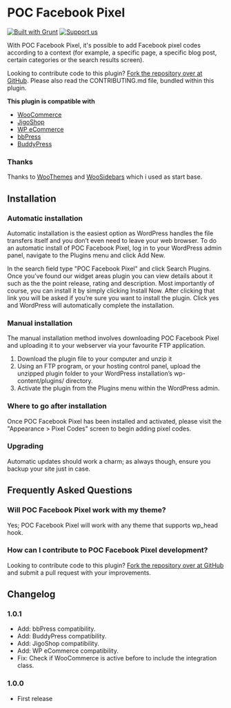 # POC Facebook Pixel

[![Built with Grunt](https://cdn.gruntjs.com/builtwith.png)](http://gruntjs.com/) [![Support us](http://img.shields.io/gittip/SiR-DanieL.svg)](https://www.gittip.com/SiR-DanieL/)

With POC Facebook Pixel, it's possible to add Facebook pixel codes according to a context (for example, a specific page, a specific blog post, certain categories or the search results screen).

Looking to contribute code to this plugin? [Fork the repository over at GitHub](https://github.com/PinchOfCode/poc-facebook-pixel). Please also read the CONTRIBUTING.md file, bundled within this plugin.

**This plugin is compatible with**
* [WooCommerce](http://www.woothemes.com/woocommerce/)
* [JigoShop](https://www.jigoshop.com/)
* [WP eCommerce](http://getshopped.org/)
* [bbPress](http://bbpress.org/)
* [BuddyPress](http://buddypress.org/)

### Thanks

Thanks to [WooThemes](http://woothemes.com) and [WooSidebars](https://github.com/woothemes/woosidebars) which i used as start base.

## Installation

### Automatic installation

Automatic installation is the easiest option as WordPress handles the file transfers itself and you don’t even need to leave your web browser. To do an automatic install of POC Facebook Pixel, log in to your WordPress admin panel, navigate to the Plugins menu and click Add New.

In the search field type "POC Facebook Pixel" and click Search Plugins. Once you’ve found our widget areas plugin you can view details about it such as the the point release, rating and description. Most importantly of course, you can install it by simply clicking Install Now. After clicking that link you will be asked if you’re sure you want to install the plugin. Click yes and WordPress will automatically complete the installation.

### Manual installation

The manual installation method involves downloading POC Facebook Pixel and uploading it to your webserver via your favourite FTP application.

1. Download the plugin file to your computer and unzip it
2. Using an FTP program, or your hosting control panel, upload the unzipped plugin folder to your WordPress installation’s wp-content/plugins/ directory.
3. Activate the plugin from the Plugins menu within the WordPress admin.

### Where to go after installation

Once POC Facebook Pixel has been installed and activated, please visit the "Appearance > Pixel Codes" screen to begin adding pixel codes.

### Upgrading

Automatic updates should work a charm; as always though, ensure you backup your site just in case.

## Frequently Asked Questions

### Will POC Facebook Pixel work with my theme?

Yes; POC Facebook Pixel will work with any theme that supports wp_head hook.

### How can I contribute to POC Facebook Pixel development?

Looking to contribute code to this plugin? [Fork the repository over at GitHub](https://github.com/PinchOfCode/poc-facebook-pixel) and submit a pull request with your improvements.

## Changelog

### 1.0.1
* Add: bbPress compatibility.
* Add: BuddyPress compatibility.
* Add: JigoShop compatibility.
* Add: WP eCommerce compatibility.
* Fix: Check if WooCommerce is active before to include the integration class.

### 1.0.0
* First release